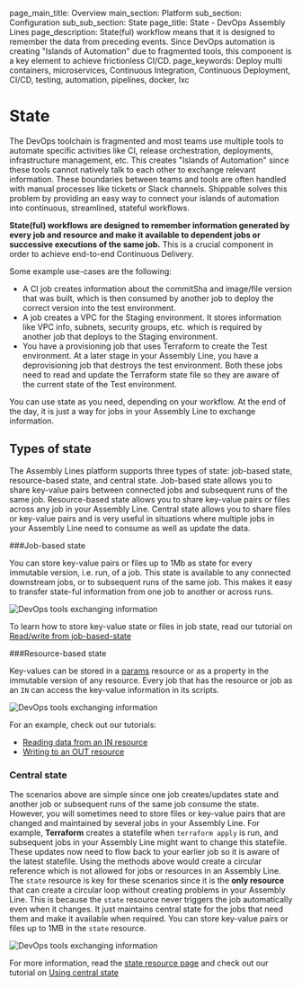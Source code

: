 page_main_title: Overview
main_section: Platform
sub_section: Configuration
sub_sub_section: State
page_title: State - DevOps Assembly Lines
page_description: State(ful) workflow means that it is designed to remember the data from preceding events. Since DevOps automation is creating "Islands of Automation" due to fragmented tools, this component is a key element to achieve frictionless CI/CD.
page_keywords: Deploy multi containers, microservices, Continuous Integration, Continuous Deployment, CI/CD, testing, automation, pipelines, docker, lxc

# State

The DevOps toolchain is fragmented and most teams use multiple tools to automate specific activities like CI, release orchestration, deployments, infrastructure management, etc. This creates "Islands of Automation" since these tools cannot natively talk to each other to exchange relevant information. These boundaries between teams and tools are often handled with manual processes like tickets or Slack channels. Shippable solves this problem by providing an easy way to connect your islands of automation into continuous, streamlined, stateful workflows.

**State(ful) workflows are designed to remember information generated by every job and resource and make it available to dependent jobs or successive executions of the same job.** This is a crucial component in order to achieve end-to-end Continuous Delivery.

Some example use-cases are the following:

* A CI job creates information about the commitSha and image/file version that was built, which is then consumed by another job to deploy the correct version into the test environment.
* A job creates a VPC for the Staging environment. It stores information like  VPC info, subnets, security groups, etc. which is required by another job that deploys to the Staging environment.
* You have a provisioning job that uses Terraform to create the Test environment. At a later stage in your Assembly Line, you have a deprovisioning job that destroys the test environment. Both these jobs need to read and update the Terraform state file so they are aware of the current state of the Test environment.

You can use state as you need, depending on your workflow. At the end of the day, it is just a way for jobs in your Assembly Line to exchange information.

<a name="types"></a>
## Types of state

The Assembly Lines platform supports three types of state: job-based state, resource-based state, and central state. Job-based state allows you to share key-value pairs between connected jobs and subsequent runs of the same job. Resource-based state allows you to share key-value pairs or files across any job in your Assembly Line. Central state allows you to share files or key-value pairs and is very useful in situations where multiple jobs in your Assembly Line need to consume as well as update the data.

###Job-based state

You can store key-value pairs or files up to 1Mb as state for every immutable version, i.e. run, of a job. This state is available to any connected downstream jobs, or to subsequent runs of the same job. This makes it easy to transfer state-ful information from one job to another or across runs.

<img src="/images/platform/workflow/job-based-state.png" alt="DevOps tools exchanging information">

To learn how to store key-value state or files in job state, read our tutorial on [Read/write from job-based-state](/platform/tutorial/workflow/share-info-across-jobs/)

###Resource-based state

Key-values can be stored in a [params](/platform/workflow/resource/params/) resource or as a property in the immutable version of any resource. Every job that has the resource or job as an `IN` can access the key-value information in its scripts.

<img src="/images/platform/workflow/resource-based-state.png" alt="DevOps tools exchanging information">

For an example, check out our tutorials:

* [Reading data from an IN resource](/platform/tutorial/workflow/access-resource-data)
* [Writing to an OUT resource](/platform/tutorial/workflow/writing-keyvalues-to-output-resource/)   

### Central state

The scenarios above are simple since one job creates/updates state and another job or subsequent runs of the same job consume the state. However, you will sometimes need to store files or key-value pairs that are changed and maintained by several jobs in your Assembly Line.
For example, **Terraform** creates a statefile when `terraform apply` is run, and subsequent jobs in your Assembly Line might want to change this statefile. These updates now need to flow back to your earlier job so it is aware of the latest statefile. Using the methods above would create a circular reference which is not allowed for jobs or resources in an Assembly Line.
The `state` resource is key for these scenarios since it is the **only resource** that can create a circular loop without creating problems in your Assembly Line. This is because the `state` resource never triggers the job automatically even when it changes. It just maintains central state for the jobs that need them and make it available when required. You can store key-value pairs or files up to 1MB in the `state` resource.

<img src="/images/platform/workflow/shared-state-resource.png" alt="DevOps tools exchanging information">

For more information, read the [state resource page](/platform/workflow/resource/state/) and check out our tutorial on [Using central state](/platform/tutorial/workflow/share-info-across-jobs/#central-state)
